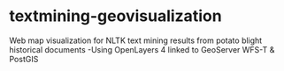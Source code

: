 # textmining-geovisualization
Web map visualization for NLTK text mining results from potato blight historical documents 
  -Using OpenLayers 4 linked to GeoServer WFS-T &amp; PostGIS
